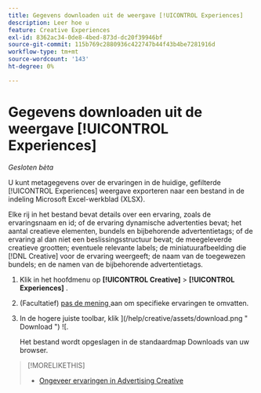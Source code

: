 ```yaml
---
title: Gegevens downloaden uit de weergave [!UICONTROL Experiences]
description: Leer hoe u
feature: Creative Experiences
exl-id: 8362ac34-0de8-4bed-873d-dc20f39946bf
source-git-commit: 115b769c2880936c422747b44f43b4be7281916d
workflow-type: tm+mt
source-wordcount: '143'
ht-degree: 0%

---
```


# Gegevens downloaden uit de weergave [!UICONTROL Experiences]

*Gesloten bèta*

U kunt metagegevens over de ervaringen in de huidige, gefilterde [!UICONTROL Experiences] weergave exporteren naar een bestand in de indeling Microsoft Excel-werkblad (XLSX).

Elke rij in het bestand bevat details over een ervaring, zoals de ervaringsnaam en id; of de ervaring dynamische advertenties bevat; het aantal creatieve elementen, bundels en bijbehorende advertentietags; of de ervaring al dan niet een beslissingsstructuur bevat; de meegeleverde creatieve grootten; eventuele relevante labels; de miniatuurafbeelding die [!DNL Creative] voor de ervaring weergeeft; de naam van de toegewezen bundels; en de namen van de bijbehorende advertentietags.

1. Klik in het hoofdmenu op **[!UICONTROL Creative]** > **[!UICONTROL Experiences]** .

1. (Facultatief) [ pas de mening ](/help/creative/introduction/customize-data-views.md) aan om specifieke ervaringen te omvatten.

1. In de hogere juiste toolbar, klik ](/help/creative/assets/download.png " Download ") ![.

   Het bestand wordt opgeslagen in de standaardmap Downloads van uw browser.

>[!MORELIKETHIS]
>* [ Ongeveer ervaringen in Advertising Creative ](/help/creative/experiences/experience-about.md)
